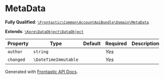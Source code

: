 #  MetaData

**Fully Qualified**: [`\Frontastic\Common\AccountApiBundle\Domain\MetaData`](../../../../src/php/AccountApiBundle/Domain/MetaData.php)

**Extends**: [`\Kore\DataObject\DataObject`](https://github.com/kore/DataObject)

Property|Type|Default|Required|Description
--------|----|-------|--------|-----------
`author` | `string` |  | *Yes* | 
`changed` | `\DateTimeImmutable` |  | *Yes* | 

Generated with [Frontastic API Docs](https://github.com/FrontasticGmbH/apidocs).
